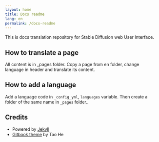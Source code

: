 ```yaml
---
layout: home
title: Docs readme
lang: en
permalink: /docs-readme
---
```


This is docs translation repository for Stable Diffusion web User Interface.

## How to translate a page

All content is in _pages folder. Copy a page from en folder, change language in header and translate its content.

## How to add a language

Add a language code in `_config_yml`, `languages` variable. Then create a folder of the same name in `_pages` folder..

## Credits

* Powered by [Jekyll](https://jekyllrb.com/)
* [Gitbook theme](https://github.com/sighingnow/jekyll-gitbook) by Tao He
